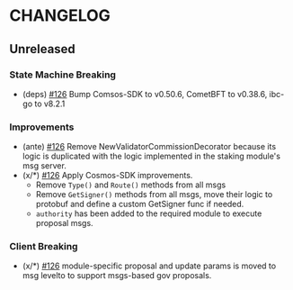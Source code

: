 <!--
Guiding Principles:

Changelogs are for humans, not machines.
There should be an entry for every single version.
The same types of changes should be grouped.
Versions and sections should be linkable.
The latest version comes first.
The release date of each version is displayed.
Mention whether you follow Semantic Versioning.

Usage:

Change log entries are to be added to the Unreleased section under the
appropriate stanza (see below). Each entry should ideally include a tag and
the Github issue reference in the following format:

* (<tag>) \#<issue-number> message

The issue numbers will later be link-ified during the release process so you do
not have to worry about including a link manually, but you can if you wish.

Types of changes (Stanzas):

"Features" for new features.
"Improvements" for changes in existing functionality.
"Deprecated" for soon-to-be removed features.
"Bug Fixes" for any bug fixes.
"Client Breaking" for breaking CLI commands and REST routes used by end-users.
"API Breaking" for breaking exported APIs used by developers building on SDK.
"State Machine Breaking" for any changes that result in a different AppState given same genesisState and txList.

Ref: https://keepachangelog.com/en/1.0.0/
-->

# CHANGELOG

## Unreleased

### State Machine Breaking

- (deps) [#126](https://github.com/Canto-Network/Canto/pull/126) Bump Comsos-SDK to v0.50.6, CometBFT to v0.38.6, ibc-go to v8.2.1
  <!-- add ethermint bump up info after release -->

### Improvements

- (ante) [#126](https://github.com/Canto-Network/Canto/pull/126) Remove NewValidatorCommissionDecorator because its logic is duplicated with the logic implemented in the staking module's msg server.
- (x/*) [#126](https://github.com/Canto-Network/Canto/pull/126) Apply Cosmos-SDK improvements.
  - Remove `Type()` and `Route()` methods from all msgs
  - Remove `GetSigner()` methods from all msgs, move their logic to protobuf and define a custom GetSigner func if needed.
  - `authority` has been added to the required module to execute proposal msgs.

### Client Breaking

- (x/*) [#126](https://github.com/Canto-Network/Canto/pull/126) module-specific proposal and update params is moved to msg levelto to support msgs-based gov proposals.

<!-- Release links -->
